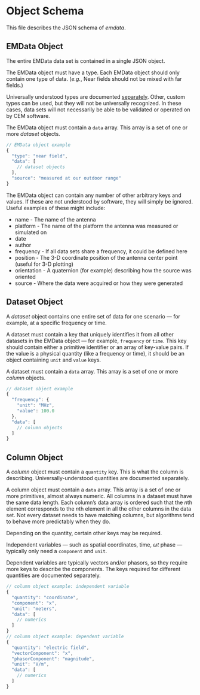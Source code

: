 # Object Schema
This file describes the JSON schema of *emdata*.

## EMData Object
The entire EMData data set is contained in a single JSON object.

The EMData object must have a type. Each EMData object should only contain one type of data. (*e.g.*, Near fields should not be mixed with far fields.)

Universally understood types are documented [separately](./data_types.md). Other, custom types can be used, but they will not be universally recognized. In these cases, data sets will not necessarily be able to be validated or operated on by CEM software.

The EMData object must contain a `data` array. This array is a set of one or more *dataset* objects.

```javascript
// EMData object example
{
  "type": "near field",
  "data": [
    // dataset objects
  ],
  "source": "measured at our outdoor range"
}
```

The EMData object can contain any number of other arbitrary keys and values. If these are not understood by software, they will simply be ignored. Useful examples of these might include:
* name - The name of the antenna
* platform - The name of the platform the antenna was measured or simulated on
* date
* author
* frequency - If all data sets share a frequency, it could be defined here
* position - The 3-D coordinate position of the antenna center point (useful for 3-D plotting)
* orientation - A quaternion (for example) describing how the source was oriented
* source - Where the data were acquired or how they were generated

## Dataset Object
A *dataset* object contains one entire set of data for one scenario — for example, at a specific frequency or time.

A dataset must contain a key that uniquely identifies it from all other datasets in the EMData object — for example, `frequency` or `time`. This key should contain either a primitive identifier or an array of key-value pairs. If the value is a physical quantity (like a frequency or time), it should be an object containing `unit` and `value` keys.

A dataset must contain a `data` array. This array is a set of one or more *column* objects.

```javascript
// dataset object example
{
  "frequency": {
    "unit": "MHz",
    "value": 100.0
  },
  "data": [
    // column objects
  ]
}
```

## Column Object
A *column* object must contain a `quantity` key. This is what the column is describing. Universally-understood quantities are documented separately.

A column object must contain a `data` array. This array is a set of one or more primitives, almost always numeric. All columns in a dataset must have the same data length. Each column’s data array is ordered such that the *n*th element corresponds to the *n*th element in all the other columns in the data set. Not every dataset needs to have matching columns, but algorithms tend to behave more predictably when they do.

Depending on the quantity, certain other keys may be required.

Independent variables — such as spatial coordinates, time, *ωt* phase — typically only need a `component` and `unit`.

Dependent variables are typically vectors and/or phasors, so they require more keys to describe the components. The keys required for different quantities are documented separately.

```javascript
// column object example: independent variable
{
  "quantity": "coordinate",
  "component": "x",
  "unit": "meters",
  "data": [
    // numerics
  ]
}
// column object example: dependent variable
{
  "quantity": "electric field",
  "vectorComponent": "x",
  "phasorComponent": "magnitude",
  "unit": "V/m",
  "data": [
    // numerics
  ]
}
```
